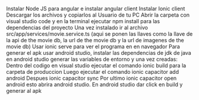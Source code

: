 Instalar Node JS para angular e instalar angular client
Instalar Ionic client
Descargar los archivos y copiarlos al Usuario de tu PC
Abrir la carpeta con visual studio code y en la terminal ejecutar npm install para las dependencias del proyecto
Una vez instalado ir al archivo src/app/services/movie.service.ts (aqui se ponen las llaves como la llave de la api de the movie db, la url de the movie db y la url de imagenes de the movie db)
Usar ionic serve para ver el programa en en navegador Para generar el apk usar android studio, instalar las dependencias de jdk de java en android studio generar las variables de entorno y una vez creadas:
Dentro del codigo en visual studio ejecutar el comando ionic build para la carpeta de produccion
Luego ejecutar el comando ionic capacitor add android
Despues ionic capacitor sync
Por ultimo ionic capacitor open android esto abrira android studio.
En android studio dar click en build y generar al apk

